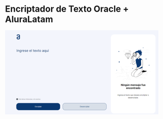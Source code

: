 # Encriptador de Texto Oracle + AluraLatam

![proyecto AluraLatam Encriptador de texto](https://github.com/JinsonP/encriptadorAluraLatam/blob/main/img/encriptador.png)